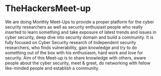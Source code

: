 # TheHackersMeet-up
We are doing Monthly Meet-Ups to provide a proper platform for the cyber security researchers as well as security enthusiast people who really inserted to learn something and take exposure of latest trends and issues in cyber security, deep dive into security domain and build a community. It is fully focused on Cyber Security research of Independent security researchers, who finds vulnerability, gain knowledge and try to do something out of the box with his enthusiasm, hard work and love for security. Aim of this Meet-up is to share knowledge with others, aware people about the cyber security, meet &amp; greet, do networking with fellow like-minded people and establish a community. 
